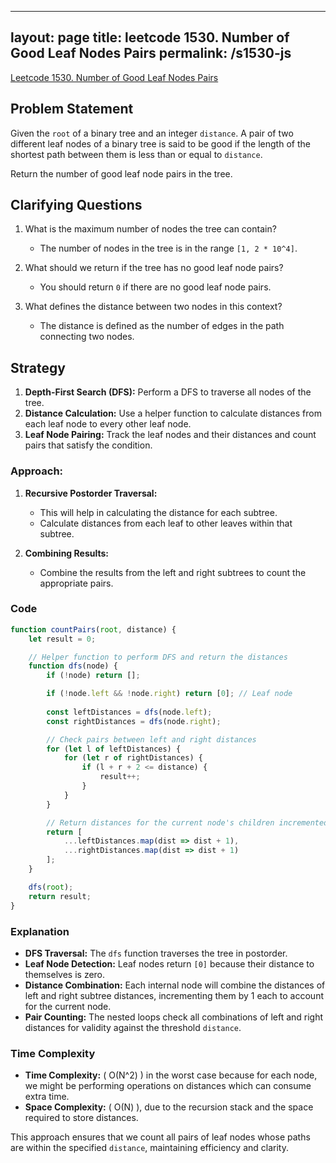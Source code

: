 
---
layout: page
title: leetcode 1530. Number of Good Leaf Nodes Pairs
permalink: /s1530-js
---
[Leetcode 1530. Number of Good Leaf Nodes Pairs](https://algoadvance.github.io/algoadvance/l1530)
## Problem Statement

Given the `root` of a binary tree and an integer `distance`. A pair of two different leaf nodes of a binary tree is said to be good if the length of the shortest path between them is less than or equal to `distance`.

Return the number of good leaf node pairs in the tree.

## Clarifying Questions

1. What is the maximum number of nodes the tree can contain?
   - The number of nodes in the tree is in the range `[1, 2 * 10^4]`.

2. What should we return if the tree has no good leaf node pairs?
   - You should return `0` if there are no good leaf node pairs.

3. What defines the distance between two nodes in this context?
   - The distance is defined as the number of edges in the path connecting two nodes.

## Strategy

1. **Depth-First Search (DFS):** Perform a DFS to traverse all nodes of the tree.
2. **Distance Calculation:** Use a helper function to calculate distances from each leaf node to every other leaf node.
3. **Leaf Node Pairing:** Track the leaf nodes and their distances and count pairs that satisfy the condition.

### Approach:

1. **Recursive Postorder Traversal:** 
   - This will help in calculating the distance for each subtree.
   - Calculate distances from each leaf to other leaves within that subtree.

2. **Combining Results:**
   - Combine the results from the left and right subtrees to count the appropriate pairs.

### Code

```javascript
function countPairs(root, distance) {
    let result = 0;

    // Helper function to perform DFS and return the distances
    function dfs(node) {
        if (!node) return [];

        if (!node.left && !node.right) return [0]; // Leaf node
        
        const leftDistances = dfs(node.left);
        const rightDistances = dfs(node.right);

        // Check pairs between left and right distances
        for (let l of leftDistances) {
            for (let r of rightDistances) {
                if (l + r + 2 <= distance) {
                    result++;
                }
            }
        }

        // Return distances for the current node's children incremented by 1
        return [
            ...leftDistances.map(dist => dist + 1),
            ...rightDistances.map(dist => dist + 1)
        ];
    }

    dfs(root);
    return result;
}
```

### Explanation

- **DFS Traversal:** The `dfs` function traverses the tree in postorder.
- **Leaf Node Detection:** Leaf nodes return `[0]` because their distance to themselves is zero.
- **Distance Combination:** Each internal node will combine the distances of left and right subtree distances, incrementing them by 1 each to account for the current node.
- **Pair Counting:** The nested loops check all combinations of left and right distances for validity against the threshold `distance`.

### Time Complexity

- **Time Complexity:** \( O(N^2) \) in the worst case because for each node, we might be performing operations on distances which can consume extra time.
- **Space Complexity:** \( O(N) \), due to the recursion stack and the space required to store distances.

This approach ensures that we count all pairs of leaf nodes whose paths are within the specified `distance`, maintaining efficiency and clarity.